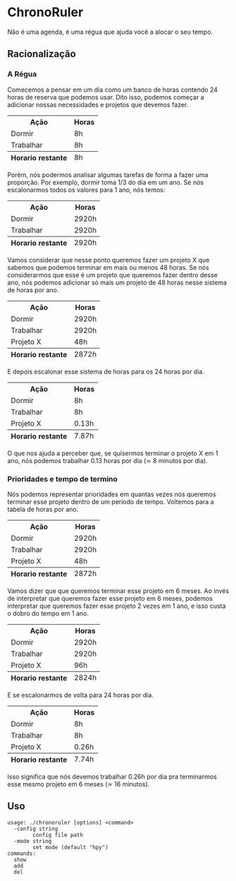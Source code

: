 # ChronoRuler

Não é uma agenda, é uma régua que ajuda você a alocar o seu tempo.

## Racionalização
### A Régua

Comecemos a pensar em um dia como um banco de horas contendo 24 horas de
reserva que podemos usar. Dito isso, podemos começar a adicionar nossas
necessidades e projetos que devemos fazer.

<table>
    <tbody>
        <tr>
            <th>Ação</th>
            <th>Horas</th>
        </tr>
        <tr>
            <td>Dormir</td>
            <td>8h</td>
        </tr>
        <tr>
            <td>Trabalhar</td>
            <td>8h</td>
        </tr>
    </tbody>
    <tfoot>
        <tr>
            <th>Horario restante</th>
            <td>8h</td>
        </tr>
    </tfoot>
</table>

Porém, nós podermos analisar algumas tarefas de forma a fazer uma proporção.
Por exemplo, dormir toma 1/3 do dia em um ano. Se nós escalonarmos todos os
valores para 1 ano, nós temos:

<table>
    <tbody>
        <tr>
            <th>Ação</th>
            <th>Horas</th>
        </tr>
        <tr>
            <td>Dormir</td>
            <td>2920h</td>
        </tr>
        <tr>
            <td>Trabalhar</td>
            <td>2920h</td>
        </tr>
    </tbody>
    <tfoot>
        <tr>
            <th>Horario restante</th>
            <td>2920h</td>
        </tr>
    </tfoot>
</table>

Vamos considerar que nesse ponto queremos fazer um projeto X que sabemos que
podemos terminar em mais ou menos 48 horas. Se nós considerarmos que esse é um
projeto que queremos fazer dentro desse ano, nós podemos adicionar só mais um
projeto de 48 horas nesse sistema de horas por ano.

<table>
    <tbody>
        <tr>
            <th>Ação</th>
            <th>Horas</th>
        </tr>
        <tr>
            <td>Dormir</td>
            <td>2920h</td>
        </tr>
        <tr>
            <td>Trabalhar</td>
            <td>2920h</td>
        </tr>
        <tr>
            <td>Projeto X</td>
            <td>48h</td>
        </tr>
    </tbody>
    <tfoot>
        <tr>
            <th>Horario restante</th>
            <td>2872h</td>
        </tr>
    </tfoot>
</table>

E depois escalonar esse sistema de horas para os 24 horas por dia.

<table>
    <tbody>
        <tr>
            <th>Ação</th>
            <th>Horas</th>
        </tr>
        <tr>
            <td>Dormir</td>
            <td>8h</td>
        </tr>
        <tr>
            <td>Trabalhar</td>
            <td>8h</td>
        </tr>
        <tr>
            <td>Projeto X</td>
            <td>0.13h</td>
        </tr>
    </tbody>
    <tfoot>
        <tr>
            <th>Horario restante</th>
            <td>7.87h</td>
        </tr>
    </tfoot>
</table>

O que nos ajuda a perceber que, se quisermos terminar o projeto X em 1 ano, nós
podemos trabalhar 0.13 horas por dia (≃ 8 minutos por dia).

### Prioridades e tempo de termino

Nós podemos representar prioridades em quantas vezes nós queremos terminar esse
projeto dentro de um período de tempo. Voltemos para a tabela de horas por ano.

<table>
    <tbody>
        <tr>
            <th>Ação</th>
            <th>Horas</th>
        </tr>
        <tr>
            <td>Dormir</td>
            <td>2920h</td>
        </tr>
        <tr>
            <td>Trabalhar</td>
            <td>2920h</td>
        </tr>
        <tr>
            <td>Projeto X</td>
            <td>48h</td>
        </tr>
    </tbody>
    <tfoot>
        <tr>
            <th>Horario restante</th>
            <td>2872h</td>
        </tr>
    </tfoot>
</table>

Vamos dizer que que queremos terminar esse projeto em 6 meses. Ao invés de
interpretar que queremos fazer esse projeto em 6 meses, podemos interpretar que
queremos fazer esse projeto 2 vezes em 1 ano, e isso custa o dobro do tempo em
1 ano.

<table>
    <tbody>
        <tr>
            <th>Ação</th>
            <th>Horas</th>
        </tr>
        <tr>
            <td>Dormir</td>
            <td>2920h</td>
        </tr>
        <tr>
            <td>Trabalhar</td>
            <td>2920h</td>
        </tr>
        <tr>
            <td>Projeto X</td>
            <td>96h</td>
        </tr>
    </tbody>
    <tfoot>
        <tr>
            <th>Horario restante</th>
            <td>2824h</td>
        </tr>
    </tfoot>
</table>

E se escalonarmos de volta para 24 horas por dia.

<table>
    <tbody>
        <tr>
            <th>Ação</th>
            <th>Horas</th>
        </tr>
        <tr>
            <td>Dormir</td>
            <td>8h</td>
        </tr>
        <tr>
            <td>Trabalhar</td>
            <td>8h</td>
        </tr>
        <tr>
            <td>Projeto X</td>
            <td>0.26h</td>
        </tr>
    </tbody>
    <tfoot>
        <tr>
            <th>Horario restante</th>
            <td>7.74h</td>
        </tr>
    </tfoot>
</table>

Isso significa que nós devemos trabalhar 0.26h por dia pra terminarmos esse
mesmo projeto em 6 meses (≃ 16 minutos).

## Uso

```
usage: ./chronoruler [options] <command>
  -config string
    	config file path
  -mode string
    	set mode (default "hpy")
commands:
  show
  add
  del

```

